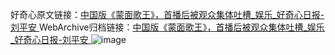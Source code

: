 好奇心原文链接：[中国版《蒙面歌王》，首播后被观众集体吐槽_娱乐_好奇心日报-刘平安 ](https://www.qdaily.com/articles/12360.html)
WebArchive归档链接：[中国版《蒙面歌王》，首播后被观众集体吐槽_娱乐_好奇心日报-刘平安 ](http://web.archive.org/web/20151227000416/http://www.qdaily.com/articles/12360.html)
![image](http://ww3.sinaimg.cn/large/007d5XDply1g3x0sxwut8j30u02x07wh)